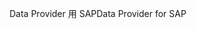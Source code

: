 <span data-ttu-id="63b51-101">Data Provider 用 SAP</span><span class="sxs-lookup"><span data-stu-id="63b51-101">Data Provider for SAP</span></span>